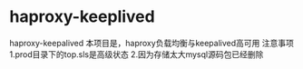 # haproxy-keeplived
haproxy-keepalived 本项目是，haproxy负载均衡与keepalived高可用 注意事项 1.prod目录下的top.sls是高级状态 2.因为存储太大mysql源码包已经删除
